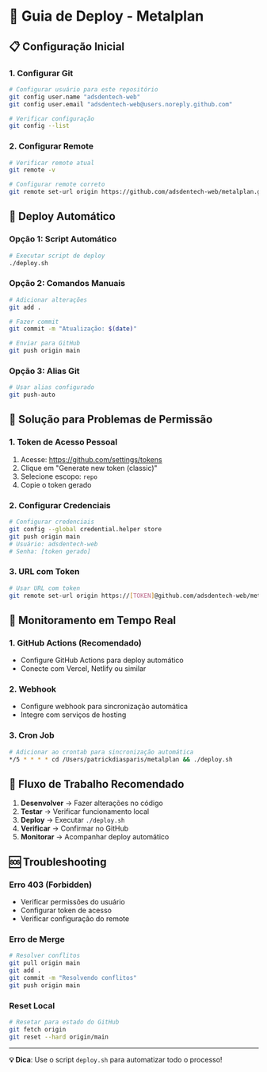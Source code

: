 # 🚀 Guia de Deploy - Metalplan

## 📋 Configuração Inicial

### 1. Configurar Git
```bash
# Configurar usuário para este repositório
git config user.name "adsdentech-web"
git config user.email "adsdentech-web@users.noreply.github.com"

# Verificar configuração
git config --list
```

### 2. Configurar Remote
```bash
# Verificar remote atual
git remote -v

# Configurar remote correto
git remote set-url origin https://github.com/adsdentech-web/metalplan.git
```

## 🔄 Deploy Automático

### Opção 1: Script Automático
```bash
# Executar script de deploy
./deploy.sh
```

### Opção 2: Comandos Manuais
```bash
# Adicionar alterações
git add .

# Fazer commit
git commit -m "Atualização: $(date)"

# Enviar para GitHub
git push origin main
```

### Opção 3: Alias Git
```bash
# Usar alias configurado
git push-auto
```

## 🔑 Solução para Problemas de Permissão

### 1. Token de Acesso Pessoal
1. Acesse: https://github.com/settings/tokens
2. Clique em "Generate new token (classic)"
3. Selecione escopo: `repo`
4. Copie o token gerado

### 2. Configurar Credenciais
```bash
# Configurar credenciais
git config --global credential.helper store
git push origin main
# Usuário: adsdentech-web
# Senha: [token gerado]
```

### 3. URL com Token
```bash
# Usar URL com token
git remote set-url origin https://[TOKEN]@github.com/adsdentech-web/metalplan.git
```

## 📱 Monitoramento em Tempo Real

### 1. GitHub Actions (Recomendado)
- Configure GitHub Actions para deploy automático
- Conecte com Vercel, Netlify ou similar

### 2. Webhook
- Configure webhook para sincronização automática
- Integre com serviços de hosting

### 3. Cron Job
```bash
# Adicionar ao crontab para sincronização automática
*/5 * * * * cd /Users/patrickdiasparis/metalplan && ./deploy.sh
```

## 🎯 Fluxo de Trabalho Recomendado

1. **Desenvolver** → Fazer alterações no código
2. **Testar** → Verificar funcionamento local
3. **Deploy** → Executar `./deploy.sh`
4. **Verificar** → Confirmar no GitHub
5. **Monitorar** → Acompanhar deploy automático

## 🆘 Troubleshooting

### Erro 403 (Forbidden)
- Verificar permissões do usuário
- Configurar token de acesso
- Verificar configuração do remote

### Erro de Merge
```bash
# Resolver conflitos
git pull origin main
git add .
git commit -m "Resolvendo conflitos"
git push origin main
```

### Reset Local
```bash
# Resetar para estado do GitHub
git fetch origin
git reset --hard origin/main
```

---

**💡 Dica**: Use o script `deploy.sh` para automatizar todo o processo!
